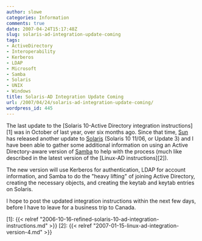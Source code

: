 ```yaml
---
author: slowe
categories: Information
comments: true
date: 2007-04-24T15:17:48Z
slug: solaris-ad-integration-update-coming
tags:
- ActiveDirectory
- Interoperability
- Kerberos
- LDAP
- Microsoft
- Samba
- Solaris
- UNIX
- Windows
title: Solaris-AD Integration Update Coming
url: /2007/04/24/solaris-ad-integration-update-coming/
wordpress_id: 445
---
```


The last update to the [Solaris 10-Active Directory integration instructions][1] was in October of last year, over six months ago. Since that time, [Sun](http://www.sun.com/) has released another update to [Solaris](http://www.sun.com/software/solaris/) (Solaris 10 11/06, or Update 3) and I have been able to gather some additional information on using an Active Directory-aware version of [Samba](http://www.samba.org/) to help with the process (much like described in the latest version of the [Linux-AD instructions][2]).

The new version will use Kerberos for authentication, LDAP for account information, and Samba to do the "heavy lifting" of joining Active Directory, creating the necessary objects, and creating the keytab and keytab entries on Solaris.

I hope to post the updated integration instructions within the next few days, before I have to leave for a business trip to Canada.

[1]: {{< relref "2006-10-16-refined-solaris-10-ad-integration-instructions.md" >}}
[2]: {{< relref "2007-01-15-linux-ad-integration-version-4.md" >}}
